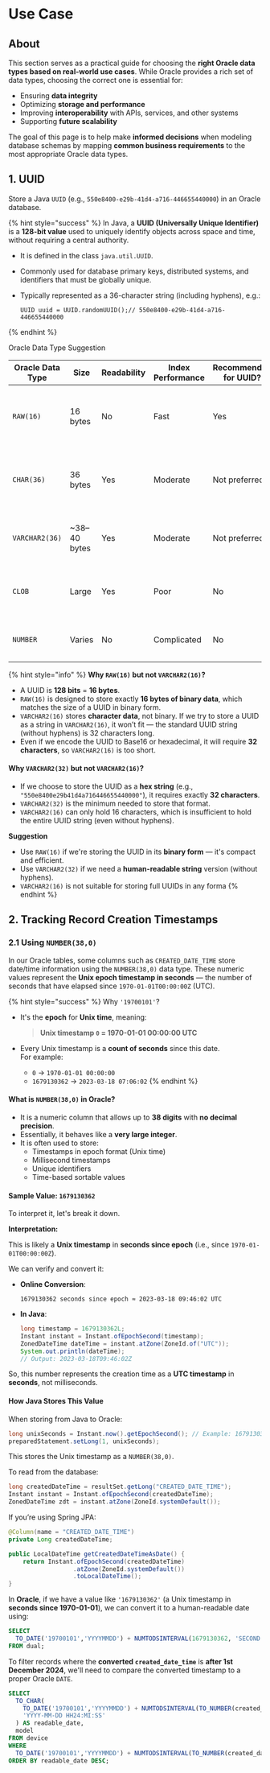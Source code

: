 # Use Case

## About

This section serves as a practical guide for choosing the **right Oracle data types based on real-world use cases**. While Oracle provides a rich set of data types, choosing the correct one is essential for:

* Ensuring **data integrity**
* Optimizing **storage and performance**
* Improving **interoperability** with APIs, services, and other systems
* Supporting **future scalability**

The goal of this page is to help make **informed decisions** when modeling database schemas by mapping **common business requirements** to the most appropriate Oracle data types.

## 1. UUID

Store a Java `UUID` (e.g., `550e8400-e29b-41d4-a716-446655440000`) in an Oracle database.

{% hint style="success" %}
In Java, a **UUID (Universally Unique Identifier)** is a **128-bit value** used to uniquely identify objects across space and time, without requiring a central authority.

* It is defined in the class `java.util.UUID`.
* Commonly used for database primary keys, distributed systems, and identifiers that must be globally unique.
*   Typically represented as a 36-character string (including hyphens), e.g.:

    ```
    UUID uuid = UUID.randomUUID();// 550e8400-e29b-41d4-a716-446655440000
    ```
{% endhint %}

Oracle Data Type Suggestion

<table data-full-width="true"><thead><tr><th width="140.07122802734375">Oracle Data Type</th><th width="132.14154052734375">Size</th><th width="121.62579345703125">Readability</th><th width="172.993896484375">Index Performance</th><th>Recommended for UUID?</th><th>Notes</th></tr></thead><tbody><tr><td><code>RAW(16)</code></td><td>16 bytes</td><td>No</td><td>Fast</td><td>Yes</td><td>Stores UUID as binary. Compact and efficient.</td></tr><tr><td><code>CHAR(36)</code></td><td>36 bytes</td><td>Yes</td><td>Moderate</td><td>Not preferred</td><td>Stores UUID as a string with hyphens. Wastes space.</td></tr><tr><td><code>VARCHAR2(36)</code></td><td>~38–40 bytes</td><td>Yes</td><td>Moderate</td><td>Not preferred</td><td>Slightly more flexible, but still inefficient.</td></tr><tr><td><code>CLOB</code></td><td>Large</td><td>Yes</td><td>Poor</td><td>No</td><td>Overkill for UUIDs. Used for large text data.</td></tr><tr><td><code>NUMBER</code></td><td>Varies</td><td>No</td><td>Complicated</td><td>No</td><td>UUIDs are not numeric. Avoid.</td></tr></tbody></table>

{% hint style="info" %}
**Why `RAW(16)` but not `VARCHAR2(16)`?**

* A UUID is **128 bits** = **16 bytes**.
* `RAW(16)` is designed to store exactly **16 bytes of binary data**, which matches the size of a UUID in binary form.
* `VARCHAR2(16)` stores **character data**, not binary. If we try to store a UUID as a string in `VARCHAR2(16)`, it won’t fit — the standard UUID string (without hyphens) is 32 characters long.
* Even if we encode the UUID to Base16 or hexadecimal, it will require **32 characters**, so `VARCHAR2(16)` is too short.



#### Why `VARCHAR2(32)` but not `VARCHAR2(16)`?

* If we choose to store the UUID as a **hex string** (e.g., `"550e8400e29b41d4a716446655440000"`), it requires exactly **32 characters**.
* `VARCHAR2(32)` is the minimum needed to store that format.
* `VARCHAR2(16)` can only hold 16 characters, which is insufficient to hold the entire UUID string (even without hyphens).

**Suggestion**

* Use `RAW(16)` if we're storing the UUID in its **binary form** — it's compact and efficient.
* Use `VARCHAR2(32)` if we need a **human-readable string** version (without hyphens).
* `VARCHAR2(16)` is not suitable for storing full UUIDs in any forma
{% endhint %}

## 2. Tracking Record Creation Timestamps

### 2.1 Using `NUMBER(38,0)`

In our Oracle tables, some columns such as `CREATED_DATE_TIME` store date/time information using the `NUMBER(38,0)` data type. These numeric values represent the **Unix epoch timestamp in seconds** — the number of seconds that have elapsed since `1970-01-01T00:00:00Z` (UTC).

{% hint style="success" %}
Why `'19700101'`?

*   It's the **epoch** for **Unix time**, meaning:

    > **Unix timestamp `0` = 1970-01-01 00:00:00 UTC**
* Every Unix timestamp is a **count of seconds** since this date.\
  For example:
  * `0` → `1970-01-01 00:00:00`
  * `1679130362` → `2023-03-18 07:06:02`
{% endhint %}

#### **What is `NUMBER(38,0)` in Oracle?**

* It is a numeric column that allows up to **38 digits** with **no decimal precision**.
* Essentially, it behaves like a **very large integer**.
* It is often used to store:
  * Timestamps in epoch format (Unix time)
  * Millisecond timestamps
  * Unique identifiers
  * Time-based sortable values

#### **Sample Value: `1679130362`**

To interpret it, let's break it down.

**Interpretation:**

This is likely a **Unix timestamp** in **seconds since epoch** (i.e., since `1970-01-01T00:00:00Z`).

We can verify and convert it:

*   **Online Conversion**:

    ```
    1679130362 seconds since epoch ≈ 2023-03-18 09:46:02 UTC
    ```
*   **In Java**:

    ```java
    long timestamp = 1679130362L;
    Instant instant = Instant.ofEpochSecond(timestamp);
    ZonedDateTime dateTime = instant.atZone(ZoneId.of("UTC"));
    System.out.println(dateTime);
    // Output: 2023-03-18T09:46:02Z
    ```

So, this number represents the creation time as a **UTC timestamp** in **seconds**, not milliseconds.

#### **How Java Stores This Value**

When storing from Java to Oracle:

```java
long unixSeconds = Instant.now().getEpochSecond(); // Example: 1679130362
preparedStatement.setLong(1, unixSeconds);
```

This stores the Unix timestamp as a `NUMBER(38,0)`.

To read from the database:

```java
long createdDateTime = resultSet.getLong("CREATED_DATE_TIME");
Instant instant = Instant.ofEpochSecond(createdDateTime);
ZonedDateTime zdt = instant.atZone(ZoneId.systemDefault());
```

If you’re using Spring JPA:

```java
@Column(name = "CREATED_DATE_TIME")
private Long createdDateTime;

public LocalDateTime getCreatedDateTimeAsDate() {
    return Instant.ofEpochSecond(createdDateTime)
                  .atZone(ZoneId.systemDefault())
                  .toLocalDateTime();
}
```

In **Oracle**, if we have a value like `'1679130362'` (a Unix timestamp in **seconds since 1970-01-01**), we can convert it to a human-readable date using:

```sql
SELECT
  TO_DATE('19700101','YYYYMMDD') + NUMTODSINTERVAL(1679130362, 'SECOND') AS readable_date
FROM dual;
```

To filter records where the **converted `created_date_time`** is **after 1st December 2024**, we'll need to compare the converted timestamp to a proper Oracle `DATE`.

```sql
SELECT
  TO_CHAR(
    TO_DATE('19700101','YYYYMMDD') + NUMTODSINTERVAL(TO_NUMBER(created_date_time), 'SECOND'),
    'YYYY-MM-DD HH24:MI:SS'
  ) AS readable_date,
  model
FROM device
WHERE
  TO_DATE('19700101','YYYYMMDD') + NUMTODSINTERVAL(TO_NUMBER(created_date_time), 'SECOND') > TO_DATE('2024-12-01', 'YYYY-MM-DD')
ORDER BY readable_date DESC;
```

